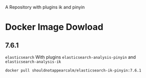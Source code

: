 A Repository with plugins ik and pinyin

# Docker Image Dowload

## 7.6.1

`elasticsearch` With plugins `elasticsearch-analysis-pinyin` and `elasticsearch-analysis-ik`

```shell
docker pull shouldnotappearcalm/elasticsearch-ik-pinyin:7.6.1
```
